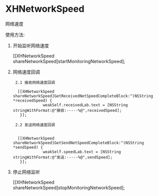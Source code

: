 # XHNetworkSpeed
网络速度

使用方法:
1. 开始监听网络速度
    
    [[XHNetworkSpeed shareNetworkSpeed]startMonitoringNetworkSpeed];

2. 网络速度回调
      
        2.1 接收网络速度回调
        
         [[XHNetworkSpeed shareNetworkSpeed]GetReceivedNetSpeedCompleteBlock:^(NSString *receivedSpeed) {
                    weakSelf.receivedLab.text = [NSString stringWithFormat:@"接收:-----%@",receivedSpeed];
          }];
       
        2.2 发送网络速度回调
      
     
         [[XHNetworkSpeed shareNetworkSpeed]GetSendNetSpeedCompleteBlock:^(NSString *sendSpeed) {
                    weakSelf.speedLab.text = [NSString stringWithFormat:@"发送:-----%@",sendSpeed];
          }];

3. 停止网络监听
   
   [[XHNetworkSpeed shareNetworkSpeed]stopMonitoringNetworkSpeed];
